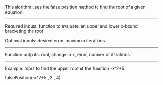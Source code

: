 This alorithm uses the false position method to find the root of a given equation.
_______________

Required inputs: function to evaluate, an upper and lower x-bound bracketing the root

Optional inputs: desired error, maximum iterations
________________

Function outputs: root, change in x, error, number of iterations
________________

Example:
Input to find the upper root of the function -x^2+5

falsePosition(-x^2+5 , 2 , 4)
